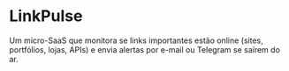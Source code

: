 # LinkPulse
Um micro-SaaS que monitora se links importantes estão online (sites, portfólios, lojas, APIs) e envia alertas por e-mail ou Telegram se saírem do ar.

